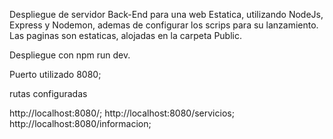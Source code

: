 Despliegue de servidor Back-End para una web Estatica, utilizando NodeJs, Express y Nodemon, ademas de configurar los scrips para su lanzamiento.
Las paginas son estaticas, alojadas en la carpeta Public.

Despliegue con npm run dev.

Puerto utilizado 8080;

rutas configuradas

http://localhost:8080/;
http://localhost:8080/servicios;
http://localhost:8080/informacion;
